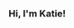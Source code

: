 ### Hi, I'm Katie!

<!--
**kclem2/kclem2** is a ✨ _special_ ✨ repository because its `README.md` (this file) appears on your GitHub profile.

# I'm currently studying Digital Cultures and Media at Newcastle University! 
## I'm originally from York, but I am loving living in Newcastle now. 




- 🔭 I’m currently working on ...
- 🌱 I’m currently learning ...
- 👯 I’m looking to collaborate on ...
- 🤔 I’m looking for help with ...
- 💬 Ask me about ...
- 📫 How to reach me: ...
- 😄 Pronouns: ...
- ⚡ Fun fact: ...
-->
